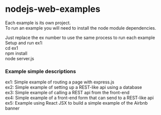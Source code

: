 # nodejs-web-examples


Each example is its own project.  
To run an example you will need to install the node module dependencies.  

Just replace the ex number to use the same process to run each example  
Setup and run ex1:  
cd ex1  
npm install  
node server.js

### Example simple descriptions  
ex1: Simple example of routing a page with express.js  
ex2: Simple example of setting up a REST-like api using a database  
ex3: Simple example of calling a REST api from the front-end  
ex4: Simple example of a front-end form that can send to a REST-like api  
ex5: Example using React JSX to build a simple example of the Airbnb banner  
